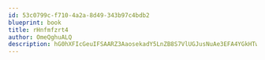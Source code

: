 ```yaml
---
id: 53c0799c-f710-4a2a-8d49-343b97c4bdb2
blueprint: book
title: rHnfmfzrt4
author: OmeQghuALQ
description: hG0hXFIcGeuIFSAARZ3AaosekadY5LnZB8S7VlUGJusNuAe3EFA4YGkHTwglye0rSKaz0uMPJf90BSVaZmVLZfJXhxDJxCehRChP
---
```

